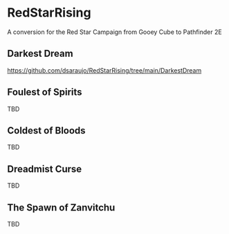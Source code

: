 # RedStarRising
A conversion for the Red Star Campaign from Gooey Cube to Pathfinder 2E

## Darkest Dream
https://github.com/dsaraujo/RedStarRising/tree/main/DarkestDream

## Foulest of Spirits
TBD

## Coldest of Bloods
TBD

## Dreadmist Curse
TBD

## The Spawn of Zanvitchu
TBD
